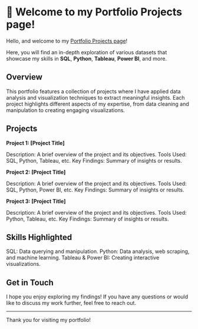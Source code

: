 
# :wave: Welcome to my Portfolio Projects page!

Hello, and welcome to my [Portfolio Projects page](https://tetianashchudla.github.io/Portfolio/)! 

Here, you will find an in-depth exploration of various datasets that showcase my skills in __SQL__, __Python__, __Tableau__, __Power BI__, and more.

## Overview
This portfolio features a collection of projects where I have applied data analysis and visualization techniques to extract meaningful insights. Each project highlights different aspects of my expertise, from data cleaning and manipulation to creating engaging visualizations.

## Projects

**Project 1: [Project Title]**

Description: A brief overview of the project and its objectives.
Tools Used: SQL, Python, Tableau, etc.
Key Findings: Summary of insights or results.

**Project 2: [Project Title]**

Description: A brief overview of the project and its objectives.
Tools Used: SQL, Python, Power BI, etc.
Key Findings: Summary of insights or results.

**Project 3: [Project Title]**

Description: A brief overview of the project and its objectives.
Tools Used: Python, Tableau, etc.
Key Findings: Summary of insights or results.

## Skills Highlighted

SQL: Data querying and manipulation.
Python: Data analysis, web scraping, and machine learning.
Tableau & Power BI: Creating interactive visualizations.

## Get in Touch
I hope you enjoy exploring my findings! If you have any questions or would like to discuss my work further, feel free to reach out.

--------------------------------------------------

Thank you for visiting my portfolio!
